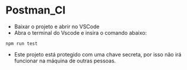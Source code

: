 # Postman_CI

- Baixar o projeto e abrir no VSCode
- Abra o terminal do Vscode e insira o comando abaixo:
  
`npm run test`

- Este projeto está protegido com uma chave secreta, por isso não irá funcionar na máquina de outras pessoas.

 